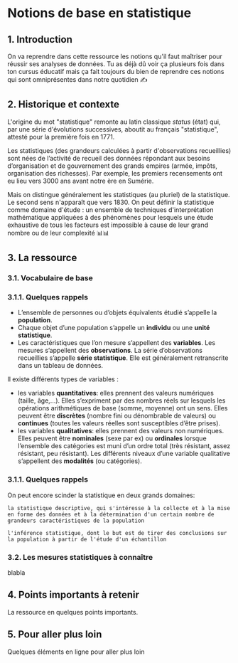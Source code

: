 # Notions de base en statistique

## 1. Introduction
On va reprendre dans cette ressource les notions qu'il faut maîtriser pour réussir ses analyses de données. Tu as déjà dû voir ça plusieurs fois dans ton cursus éducatif mais ça fait toujours du bien de reprendre ces notions qui sont omniprésentes dans notre quotidien ✍️

## 2. Historique et contexte
L'origine du mot "statistique" remonte au latin classique *status* (état) qui, par une série d'évolutions successives, aboutit au français "statistique", attesté pour la première fois en 1771.

Les statistiques (des grandeurs calculées à partir d'observations recueillies) sont nées de l’activité de recueil des données répondant aux besoins d’organisation et de gouvernement des grands empires (armée, impôts, organisation des richesses). Par exemple, les premiers recensements ont eu lieu vers 3000 ans avant notre ère en Sumérie.

Mais on distingue généralement les statistiques (au pluriel) de la statistique. Le second sens n'apparaît que vers 1830. On peut définir la statistique comme domaine d'étude : un ensemble de techniques d'interprétation mathématique appliquées à des phénomènes pour lesquels une étude exhaustive de tous les facteurs est impossible à cause de leur grand nombre ou de leur complexité 📊📊

## 3. La ressource

### 3.1. Vocabulaire de base

### 3.1.1. Quelques rappels

- L’ensemble de personnes ou d’objets équivalents étudié s’appelle la **population**. 
- Chaque objet d’une population s’appelle un **individu** ou une **unité statistique**. 
- Les caractéristiques que l’on mesure s’appellent des **variables**. Les mesures s’appellent des **observations**. La série d’observations recueillies s’appelle **série statistique**. Elle est généralement retranscrite dans un tableau de données.

Il existe différents types de variables : 
- les variables **quantitatives**: elles prennent des valeurs numériques (taille, âge,...). Elles s’expriment par des nombres réels sur lesquels les opérations arithmétiques de base (somme, moyenne) ont un sens. Elles peuvent être **discrètes** (nombre fini ou dénombrable de valeurs) ou **continues** (toutes les valeurs réelles sont susceptibles d’être prises).
- les variables **qualitatives**: elles prennent des valeurs non numériques. Elles peuvent être **nominales** (sexe par ex) ou **ordinales** lorsque l’ensemble des catégories est muni d’un ordre total (très résistant, assez résistant, peu résistant). Les différents niveaux d’une variable qualitative s’appellent des **modalités** (ou catégories).

### 3.1.1. Quelques rappels

 On peut encore scinder la statistique en deux grands domaines:

    la statistique descriptive, qui s'intéresse à la collecte et à la mise en forme des données et à la détermination d'un certain nombre de grandeurs caractéristiques de la population

    l'inférence statistique, dont le but est de tirer des conclusions sur la population à partir de l'étude d'un échantillon


### 3.2. Les mesures statistiques à connaître
blabla

## 4. Points importants à retenir
La ressource en quelques points importants.

## 5. Pour aller plus loin
Quelques éléments en ligne pour aller plus loin
